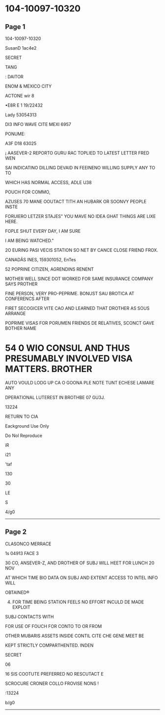 # 104-10097-10320

## Page 1

104-10097-10320

SusanD 1ac4e2

SECRET

TANG

: DAITOR

ENOM & MEXICO CITY

ACTONE wir 8

•E8R E 1 19/22432

Lady 53054313

DI3 INFO WAVE CITE MEXI 6957

PONUME:

A3F D18 63025

¡ AASEVER-2 REPORTO GURU RAC TOPLIED TO LATEST LETTER FRED WEN

SAI INDICATINO DILLING DEVAID IN FEEINENO WILLING SUPPLY ANY TO TO

WHICH HAS NORMAL ACCESS, ADLE U38

POUCH FOR COMMO,

AZUSES 70 MANE OOUTACT TITH AN HUBARK OR SOONVY PEOPLE INSTE

FORUIERO LETZER STAJES" YOU MAVE NO IDEA GHAT THINGS ARE LIXE HERE.

FOPLE SHUT EVERY DAY, I AM SURE

I AM BEING WATCHED."

2O EURING PASI VECIS STATION SO NET BY CANCE CLOSE FRIEND FROX.

CANADÃS INES, 159301052, EnTes

52 POPRINE CITIZEN, AGRENDINS RENENT

MOTHER WELL SINCE DOT WORKED FOR SAME INSURANCE COMPANY SAYS PROTHER

FINE PERSON, VERY PRO-PEPRIME. BONUST SAU BROTICA AT CONFERENCS AFTER

FIRET SECOGICER VITE CAO AND LEARNED THAT DROTHER AS SOUS ARRANGE

POPRIME VISAS FOR PORUMEN FRIENDS DE RELATIVES, SCONCT GAVE BOTHER NAME

# 54 0 WIO CONSUL AND THUS PRESUMABLY INVOLVED VISA MATTERS. BROTHER

AUTO VOULD LODG UP CA O GOONA PLE NOTE TUNT ECHESE LAMARE ANY

DPERATIONAL LUTEREST IN BROTHBE 07 GU3J.

13224

RETURN TO CIA

Eackground Use Only

Do Nol Reproduce

iR

i21

'taf

130

30

LE

S

4/g0

---

## Page 2

CLASONCO MERRACE

1s 04913 FACE 3

30 CO, ANSEVER-Z, AND DROTHER OF SUBJ WILL HEET FOR LUNCH 20 NOV

AT WHICH TIME BIO DATA ON SUBJ AND EXTENT ACCESS TO INTEL INFO WILL

OBTAINED®

4. FOR TIME BEING STATION FEELS NO EFFORT INCULD DE MADE EXPLOIT

SUBJ CONTACTS WITH

FOR USE OF FOUCH FOR CONTO TO OR FROM

OTHER MUBARIS ASSETS INSIDE CONTIL CITE CHE GENE MEET BE

KEPT STRICTLY COMPARTHENTED. INDEN

SECRET

06

16 SIS COOTUTE PREFERRED NO RESCUTACT E

SCROCURE CRONER COLLO FROVISE NONS !

:13224

b/g0

---


